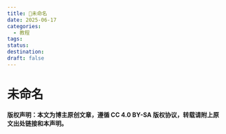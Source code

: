 ```yaml
---
title: 📝未命名
date: 2025-06-17
categories:
  - 教程
tags: 
status: 
destination: 
draft: false
---
```

# 未命名



**版权声明：本文为博主原创文章，遵循 CC 4.0 BY-SA 版权协议，转载请附上原文出处链接和本声明。**
